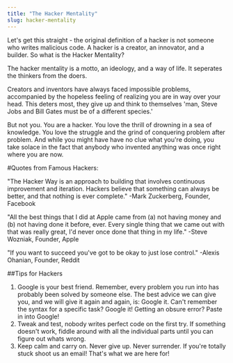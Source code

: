```yaml
---
title: "The Hacker Mentality"
slug: hacker-mentality
---     
```


Let's get this straight - the original definition of a hacker is not someone who writes malicious code. A hacker is a creator, an innovator, and a builder. So what is the Hacker Mentality?

The hacker mentality is a motto, an ideology, and a way of life. It seperates the thinkers from the doers.

Creators and inventors have always faced impossible problems, accompanied by the hopeless feeling of realizing you are in way over your head. This deters most, they give up and think to themselves 'man, Steve Jobs and Bill Gates must be of a different species.'

But not you. You are a hacker. You love the thrill of drowning in a sea of knowledge. You love the struggle and the grind of conquering problem after problem. And while you might have have no clue what you're doing, you take solace in the fact that anybody who invented anything was once right where you are now.

#Quotes from Famous Hackers:

"The Hacker Way is an approach to building that involves continuous improvement and iteration. Hackers believe that something can always be better, and that nothing is ever complete." -Mark Zuckerberg, Founder, Facebook

"All the best things that I did at Apple came from (a) not having money and (b) not having done it before, ever. Every single thing that we came out with that was really great, I'd never once done that thing in my life." -Steve Wozniak, Founder, Apple

"If you want to succeed you've got to be okay to just lose control." -Alexis Ohanian, Founder, Reddit

##Tips for Hackers
1. Google is your best friend. Remember, every problem you run into has probably been solved by someone else. The best advice we can give you, and we will give it again and again, is: Google it. Can't remember the syntax for a specific task? Google it! Getting an obsure error? Paste in into Google!
2. Tweak and test, nobody writes perfect code on the first try. If something doesn't work, fiddle around with all the individual parts until you can figure out whats wrong.
3. Keep calm and carry on. Never give up. Never surrender. If you're totally stuck shoot us an email! That's what we are here for!